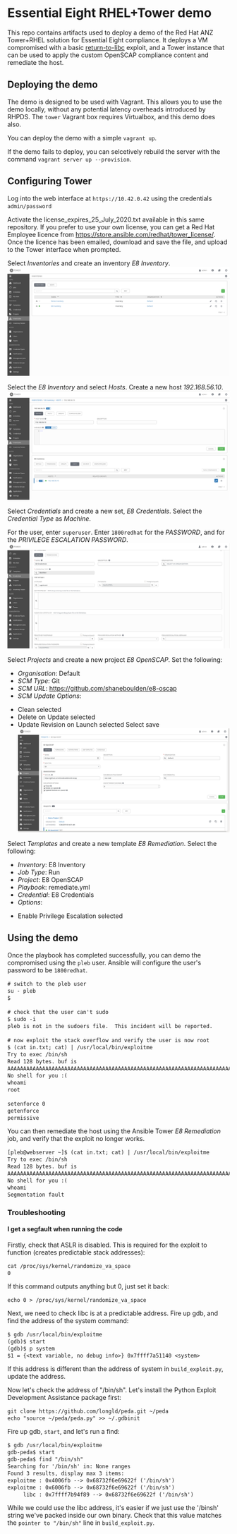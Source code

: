 # Essential Eight RHEL+Tower demo

This repo contains artifacts used to deploy a demo of the Red Hat ANZ Tower+RHEL solution for Essential Eight compliance. It deploys a VM compromised with a basic [return-to-libc](https://en.wikipedia.org/wiki/Return-to-libc_attack) exploit, and a Tower instance that can be used to apply the custom OpenSCAP compliance content and remediate the host.

## Deploying the demo

The demo is designed to be used with Vagrant. This allows you to use the demo locally, without any potential latency overheads introduced by RHPDS. The `tower` Vagrant box requires Virtualbox, and this demo does also.

You can deploy the demo with a simple `vagrant up`.

If the demo fails to deploy, you can selcetively rebuild the server with the command `vagrant server up --provision`.

## Configuring Tower

Log into the web interface at `https://10.42.0.42` using the credentials `admin/password`

Activate the license_expires_25_July_2020.txt available in this same repository. If you prefer to use your own license, you can get a Red Hat Employee licence from https://store.ansible.com/redhat/tower_license/. Once the licence has been emailed, download and save the file, and upload to the Tower interface when prompted.

Select *Inventories* and create an inventory *E8 Inventory*. 
![e8_inventory](readme-images/e8_inventory.png)

Select the *E8 Inventory* and select *Hosts*. Create a new host *192.168.56.10*.
![e8_hosts](readme-images/e8_host.png)

Select *Credentials* and create a new set, *E8 Credentials*. Select the *Credential Type* as *Machine*.

For the user, enter `superuser`. Enter `1800redhat` for the *PASSWORD*, and for the *PRIVILEGE ESCALATION PASSWORD*. 
![e8_credentials](readme-images/e8_credentials.png)

Select *Projects* and create a new project *E8 OpenSCAP*. Set the following:
* *Organisation*: Default
* *SCM Type*: Git
* *SCM URL*: https://github.com/shaneboulden/e8-oscap
* *SCM Update Options*:
 - Clean selected
 - Delete on Update selected
 - Update Revision on Launch selected
Select save
![e8_project](readme-images/e8_project.png)

Select *Templates* and create a new template *E8 Remediation*. Select the following:

* *Inventory*: E8 Inventory
* *Job Type*: Run
* *Project*: E8 OpenSCAP
* *Playbook*: remediate.yml
* *Credential*: E8 Credentials
* *Options*:
 - Enable Privilege Escalation selected

## Using the demo

Once the playbook has completed successfully, you can demo the compromised using the `pleb` user. Ansible will configure the user's password to be `1800redhat`.
```
# switch to the pleb user
su - pleb
$

# check that the user can't sudo
$ sudo -i
pleb is not in the sudoers file.  This incident will be reported.

# now exploit the stack overflow and verify the user is now root
$ (cat in.txt; cat) | /usr/local/bin/exploitme
Try to exec /bin/sh
Read 128 bytes. buf is AAAAAAAAAAAAAAAAAAAAAAAAAAAAAAAAAAAAAAAAAAAAAAAAAAAAAAAAAAAAAAAAAAAAAAAAAAAAAAAAAAAAAAAAAAAA�
No shell for you :(
whoami
root

setenforce 0
getenforce
permissive
```

You can then remediate the host using the Ansible Tower *E8 Remediation* job, and verify that the exploit no longer works. 
```
[pleb@webserver ~]$ (cat in.txt; cat) | /usr/local/bin/exploitme
Try to exec /bin/sh
Read 128 bytes. buf is AAAAAAAAAAAAAAAAAAAAAAAAAAAAAAAAAAAAAAAAAAAAAAAAAAAAAAAAAAAAAAAAAAAAAAAAAAAAAAAAAAAAAAAAAAAA�
No shell for you :(
whoami
Segmentation fault
```

### Troubleshooting

#### I get a segfault when running the code

Firstly, check that ASLR is disabled. This is required for the exploit to function (creates predictable stack addresses):
```
cat /proc/sys/kernel/randomize_va_space
0
```
If this command outputs anything but 0, just set it back:
```
echo 0 > /proc/sys/kernel/randomize_va_space
```

Next, we need to check libc is at a predictable address. Fire up gdb, and find the address of the system command:
```
$ gdb /usr/local/bin/exploitme
(gdb)$ start
(gdb)$ p system
$1 = {<text variable, no debug info>} 0x7ffff7a51140 <system>
```
If this address is different than the address of system in `build_exploit.py`, update the address.

Now let's check the address of "/bin/sh". Let's install the Python Exploit Development Assistance package first:
```
git clone https://github.com/longld/peda.git ~/peda
echo "source ~/peda/peda.py" >> ~/.gdbinit
```
Fire up gdb, `start`, and let's run a find:
```
$ gdb /usr/local/bin/exploitme
gdb-peda$ start
gdb-peda$ find "/bin/sh"
Searching for '/bin/sh' in: None ranges
Found 3 results, display max 3 items:
exploitme : 0x4006fb --> 0x68732f6e69622f ('/bin/sh')
exploitme : 0x6006fb --> 0x68732f6e69622f ('/bin/sh')
     libc : 0x7ffff7b94f89 --> 0x68732f6e69622f ('/bin/sh')
```
While we could use the libc address, it's easier if we just use the '/binsh' string we've packed inside our own binary. Check that this value matches the `pointer to "/bin/sh"` line in `build_exploit.py`. 
